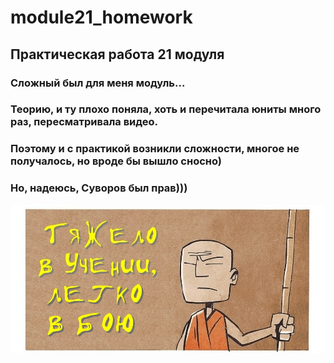 # module21_homework
## Практическая работа 21 модуля
### Сложный был для меня модуль...
### Теорию, и ту плохо поняла, хоть и перечитала юниты много раз, пересматривала видео.
### Поэтому и с практикой возникли сложности, многое не получалось, но вроде бы вышло сносно)
### Но, надеюсь, Суворов был прав)))
![doctrine](./doctrine.jpg)
